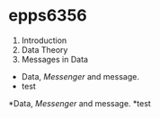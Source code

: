 # epps6356

1. Introduction
2. Data Theory
3. Messages in Data

 * Data, *Messenger* and message.
 * test

 *Data, *Messenger* and message.
 *test
 
